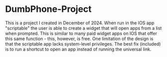 # DumbPhone-Project
This is a project I created in December of 2024. When run in the IOS app "scriptable" the user is able to create a widget that will open apps from a list when prompted. This is similar to many paid widget apps on IOS that offer this same function - this, however, is free. One limitation of the design is that the scriptable app lacks system-level privileges. The best fix (included) is to run a shortcut to open an app instead of running the universal link. 
